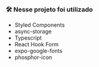 
### 🛠️ Nesse projeto foi utilizado

* Styled Components
* async-storage
* Typescript
* React Hook Form
* expo-google-fonts
* phosphor-icon
